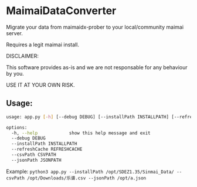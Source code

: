 # MaimaiDataConverter

Migrate your data from maimaidx-prober to your local/community maimai server.

Requires a legit maimai install.

DISCLAIMER:

This software provides as-is and we are not responsable for any behaviour by you.

USE IT AT YOUR OWN RISK.

## Usage:
```bash
usage: app.py [-h] [--debug DEBUG] [--installPath INSTALLPATH] [--refreshCache REFRESHCACHE] [--csvPath CSVPATH] [--jsonPath JSONPATH]

options:
  -h, --help            show this help message and exit
  --debug DEBUG
  --installPath INSTALLPATH
  --refreshCache REFRESHCACHE
  --csvPath CSVPATH
  --jsonPath JSONPATH
```
Example:
`python3 app.py --installPath /opt/SDEZ1.35/Sinmai_Data/ --csvPath /opt/Downloads/乐谱.csv --jsonPath /opt/a.json`
